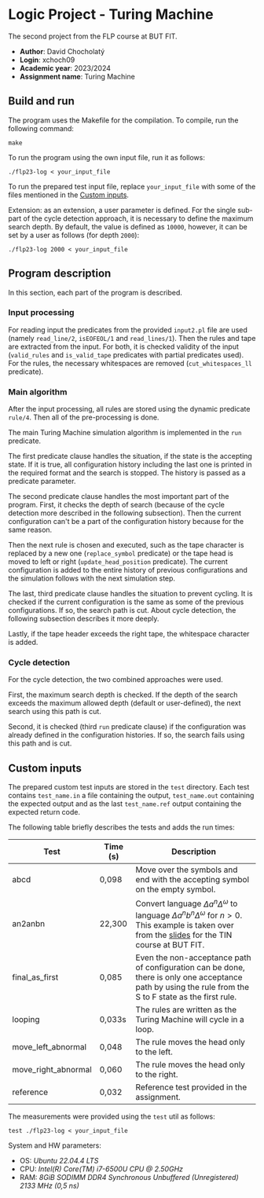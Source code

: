 # Logic Project - Turing Machine
The second project from the FLP course at BUT FIT.

- **Author**: David Chocholatý
- **Login**: xchoch09
- **Academic year**: 2023/2024
- **Assignment name**: Turing Machine

## Build and run

The program uses the Makefile for the compilation. To compile, run the following command:

```
make
```

To run the program using the own input file, run it as follows:

```
./flp23-log < your_input_file
```

To run the prepared test input file, replace ```your_input_file``` with some of the files mentioned in the [Custom inputs](#custom-inputs).

Extension: as an extension, a user parameter is defined. For the single sub-part of the cycle detection approach, it is necessary to define the maximum search depth. By default, the value is defined as ```10000```, however, it can be set by a user as follows (for depth ```2000```):

```
./flp23-log 2000 < your_input_file
```

## Program description
In this section, each part of the program is described.

### Input processing
For reading input the predicates from the provided ```input2.pl``` file are used (namely ```read_line/2```, ```isEOFEOL/1``` and ```read_lines/1```). Then the rules and tape are extracted from the input. For both, it is checked validity of the input (```valid_rules``` and ```is_valid_tape``` predicates with partial predicates used). For the rules, the necessary whitespaces are removed (```cut_whitespaces_ll``` predicate).

### Main algorithm
After the input processing, all rules are stored using the dynamic predicate ```rule/4```. Then all of the pre-processing is done.

The main Turing Machine simulation algorithm is implemented in the ```run``` predicate.

The first predicate clause handles the situation, if the state is the accepting state. If it is true, all configuration history including the last one is printed in the required format and the search is stopped. The history is passed as a predicate parameter.

The second predicate clause handles the most important part of the program. First, it checks the depth of search (because of the cycle detection more described in the following subsection). Then the current configuration can't be a part of the configuration history because for the same reason.

Then the next rule is chosen and executed, such as the tape character is replaced by a new one (```replace_symbol``` predicate) or the tape head is moved to left or right (```update_head_position``` predicate). The current configuration is added to the entire history of previous configurations and the simulation follows with the next simulation step.

The last, third predicate clause handles the situation to prevent cycling. It is checked if the current configuration is the same as some of the previous configurations. If so, the search path is cut. About cycle detection, the following subsection describes it more deeply.

Lastly, if the tape header exceeds the right tape, the whitespace character is added.

### Cycle detection
For the cycle detection, the two combined approaches were used. 

First, the maximum search depth is checked. If the depth of the search exceeds the maximum allowed depth (default or user-defined), the next search using this path is cut.

Second, it is checked (third ```run``` predicate clause) if the configuration was already defined in the configuration histories. If so, the search fails using this path and is cut.

## Custom inputs

The prepared custom test inputs are stored in the ```test``` directory. Each test contains ```test_name.in``` a file containing the output, ```test_name.out``` containing the expected output and as the last ```test_name.ref``` output containing the expected return code.

The following table briefly describes the tests and adds the run times:

| Test | Time (s) | Description |
| ---  | ---  | ---         |
| abcd | 0,098 | Move over the symbols and end with the accepting symbol on the empty symbol. |
| an2anbn | 22,300 | Convert language $\Delta a^n\Delta^{\omega}$ to language $\Delta a^nb^n\Delta^{\omega}$ for $n > 0$. This example is taken over from the [slides](https://www.fit.vutbr.cz/study/courses/TIN/public/Prednasky/tin-pr05-ts.pdf) for the TIN course at BUT FIT. |
| final_as_first | 0,085 | Even the non-acceptance path of configuration can be done, there is only one acceptance path by using the rule from the S to F state as the first rule. |
| looping | 0,033s | The rules are written as the Turing Machine will cycle in a loop. |
| move_left_abnormal | 0,048 | The rule moves the head only to the left. |
| move_right_abnormal | 0,060 | The rule moves the head only to the right. |
| reference | 0,032 | Reference test provided in the assignment. |

The measurements were provided using the ```test``` util as follows:

```
test ./flp23-log < your_input_file
```

System and HW parameters:
- OS: *Ubuntu 22.04.4 LTS*
- CPU: *Intel(R) Core(TM) i7-6500U CPU @ 2.50GHz*
- RAM: *8GiB SODIMM DDR4 Synchronous Unbuffered (Unregistered) 2133 MHz (0,5 ns)*
